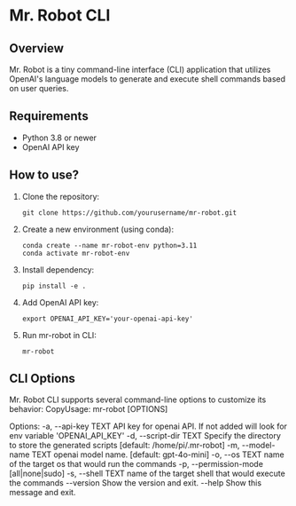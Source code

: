 # Mr. Robot CLI

## Overview

Mr. Robot is a tiny command-line interface (CLI) application that utilizes OpenAI's language models to generate and execute shell commands based on user queries.

## Requirements

- Python 3.8 or newer
- OpenAI API key

## How to use?

1. Clone the repository:
   ```
   git clone https://github.com/yourusername/mr-robot.git
   ```

2. Create a new environment (using conda):
   ```
   conda create --name mr-robot-env python=3.11
   conda activate mr-robot-env
   ```

3. Install dependency:
   ```
   pip install -e .
   ```

4. Add OpenAI API key:
   ```
   export OPENAI_API_KEY='your-openai-api-key'
   ```

5. Run mr-robot in CLI:
   ```
   mr-robot
   ```

## CLI Options
Mr. Robot CLI supports several command-line options to customize its behavior:
CopyUsage: mr-robot [OPTIONS]

Options:
  -a, --api-key TEXT              API key for openai API. If not added will
                                  look for env variable 'OPENAI_API_KEY'
  -d, --script-dir TEXT           Specify the directory to store the generated
                                  scripts  [default: /home/pi/.mr-robot]
  -m, --model-name TEXT           openai model name.  [default: gpt-4o-mini]
  -o, --os TEXT                   name of the target os that would run the
                                  commands
  -p, --permission-mode [all|none|sudo]
  -s, --shell TEXT                name of the target shell that would execute
                                  the commands
  --version                       Show the version and exit.
  --help                          Show this message and exit.


